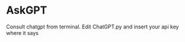 # AskGPT
Consult chatgpt from terminal.
Edit ChatGPT.py and insert your api key where it says <YOUR API HERE>
